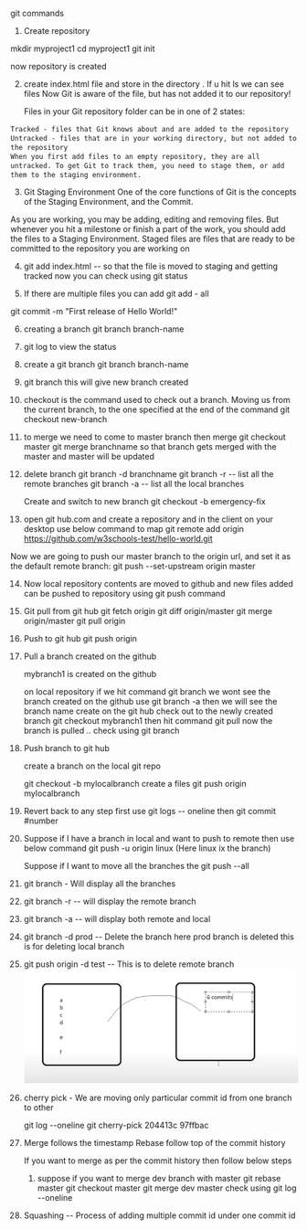 git commands

1. Create repository

 mkdir myproject1
 cd myproject1
 git init

 now repository is created

 2.  create index.html file and store in the directory . If u hit ls we can see files
     Now Git is aware of the file, but has not added it to our repository!

     Files in your Git repository folder can be in one of 2 states:

    Tracked - files that Git knows about and are added to the repository
    Untracked - files that are in your working directory, but not added to the repository
    When you first add files to an empty repository, they are all untracked. To get Git to track them, you need to stage them, or add them to the staging environment.

3. Git Staging Environment
One of the core functions of Git is the concepts of the Staging Environment, and the Commit.

As you are working, you may be adding, editing and removing files. But whenever you hit a milestone or finish a part of the work, you should add the files to a Staging Environment.
Staged files are files that are ready to be committed to the repository you are working on

4.  git add index.html -- so that the file is moved to staging and getting tracked
    now you can check using  git status

5.  If there are multiple files you can add git add - all

git commit -m "First release of Hello World!"

6.  creating a branch
    git branch branch-name

7.  git log to view the status

8. create a git branch git branch branch-name

9.  git branch this will give new branch created

10. checkout is the command used to check out a branch. Moving us from the current branch, to the   one specified at the end of the command
   git checkout new-branch
11.  to merge we need to come to master branch then merge
     git checkout master
     git merge branchname so that branch gets merged with the master and master will be updated 
12. delete branch git branch -d branchname
    git branch -r -- list all the remote branches
    git branch -a -- list all the local branches

    Create and switch to new branch
    git checkout -b emergency-fix

13. open git hub.com and create a repository and in the client on your desktop use below command to map
git remote add origin https://github.com/w3schools-test/hello-world.git

Now we are going to push our master branch to the origin url, and set it as the default remote branch:
git push --set-upstream origin master

14. Now local repository contents are moved to github and new files added can be pushed to repository using
 git push command

 15. Git pull from git hub
      git fetch origin
      git diff origin/master
      git merge origin/master
      git pull origin
16. Push to git hub
      git push origin

17. Pull a branch created on the github
    
    mybranch1 is created on the github

    on local repository if we hit command git branch we wont see the branch created on the github
    use git branch -a then we will see the branch name create on the git hub
    check out to the newly created branch git checkout mybranch1 then hit command git pull now the branch is pulled .. check using git branch

18. Push branch to git hub

    create a branch on the local git repo

    git checkout -b mylocalbranch
    create a files
    git push origin mylocalbranch

19. Revert back to any step
    first use git logs -- oneline
    then git commit #number


20. Suppose if I have a branch in local and want to push to remote then use below command
     git push -u origin linux   (Here linux ix the branch)

     Suppose if I want to move all the branches the
     git push --all


21. git branch - Will display all the branches
22. git branch -r -- will display the remote branch
23. git branch -a -- will display both remote and local
24. git branch -d prod -- Delete the branch here prod branch is deleted this is for deleting local branch
25. git push origin -d test -- This is to delete remote branch
![Alt text](merge.PNG)

26. cherry pick - We are moving only particular commit id from one branch to other 

    git log --oneline
    git cherry-pick 204413c 97ffbac

27. Merge follows the timestamp
    Rebase follow top of the commit history

    If you want to merge as per the commit history then follow below steps
    1. suppose if you want to merge dev branch with master
    git rebase master
    git checkout master
    git merge dev master
    check using 
    git log --oneline
28. Squashing -- Process of adding multiple commit id under one commit id  

    